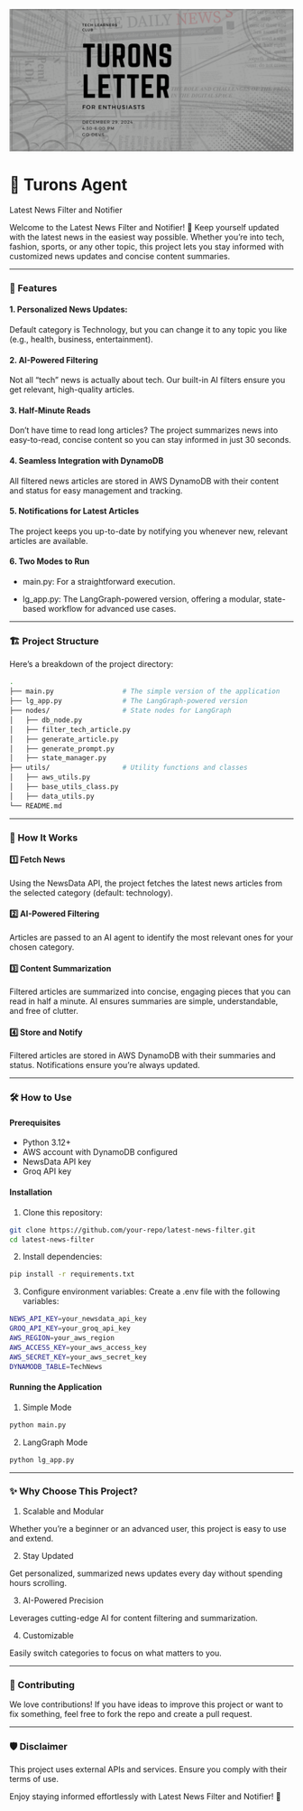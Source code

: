 ![Header Image](images/Turons%20Letter%20(2).png)

# 📰 Turons Agent
Latest News Filter and Notifier

Welcome to the Latest News Filter and Notifier! 🚀
Keep yourself updated with the latest news in the easiest way possible. Whether you’re into tech, fashion, sports, or any other topic, this project lets you stay informed with customized news updates and concise content summaries.

----

### 🌟 Features

#### 1.	Personalized News Updates:

Default category is Technology, but you can change it to any topic you like (e.g., health, business, entertainment).

#### 2.	AI-Powered Filtering

Not all “tech” news is actually about tech. Our built-in AI filters ensure you get relevant, high-quality articles.

#### 3.	Half-Minute Reads

Don’t have time to read long articles? The project summarizes news into easy-to-read, concise content so you can stay informed in just 30 seconds.

#### 4.	Seamless Integration with DynamoDB

All filtered news articles are stored in AWS DynamoDB with their content and status for easy management and tracking.

#### 5.	Notifications for Latest Articles

The project keeps you up-to-date by notifying you whenever new, relevant articles are available.
#### 6.	Two Modes to Run

- main.py: For a straightforward execution.

- lg_app.py: The LangGraph-powered version, offering a modular, state-based workflow for advanced use cases.
-----

### 🏗️ Project Structure

Here’s a breakdown of the project directory:
```bash
.
├── main.py                 # The simple version of the application
├── lg_app.py               # The LangGraph-powered version
├── nodes/                  # State nodes for LangGraph
│   ├── db_node.py          
│   ├── filter_tech_article.py 
│   ├── generate_article.py 
│   ├── generate_prompt.py  
│   ├── state_manager.py    
├── utils/                  # Utility functions and classes
│   ├── aws_utils.py        
│   ├── base_utils_class.py 
│   ├── data_utils.py       
└── README.md
```
----


### 🚀 How It Works

#### 1️⃣ Fetch News

Using the NewsData API, the project fetches the latest news articles from the selected category (default: technology).

#### 2️⃣ AI-Powered Filtering

Articles are passed to an AI agent to identify the most relevant ones for your chosen category.

#### 3️⃣ Content Summarization

Filtered articles are summarized into concise, engaging pieces that you can read in half a minute. AI ensures summaries are simple, understandable, and free of clutter.

#### 4️⃣ Store and Notify

Filtered articles are stored in AWS DynamoDB with their summaries and status. Notifications ensure you’re always updated.

----

### 🛠️ How to Use

#### Prerequisites
- Python 3.12+
- AWS account with DynamoDB configured
- NewsData API key
- Groq API key

#### Installation
1.	Clone this repository:
```bash
git clone https://github.com/your-repo/latest-news-filter.git
cd latest-news-filter
```

2.	Install dependencies:
```bash
pip install -r requirements.txt
```

3.	Configure environment variables:
Create a .env file with the following variables:

```bash
NEWS_API_KEY=your_newsdata_api_key
GROQ_API_KEY=your_groq_api_key
AWS_REGION=your_aws_region
AWS_ACCESS_KEY=your_aws_access_key
AWS_SECRET_KEY=your_aws_secret_key
DYNAMODB_TABLE=TechNews
```


#### Running the Application

1. Simple Mode
```bash
python main.py
```
2. LangGraph Mode
```bash
python lg_app.py
```
----

### ✨ Why Choose This Project?
1.	Scalable and Modular

Whether you’re a beginner or an advanced user, this project is easy to use and extend.

2.	Stay Updated

Get personalized, summarized news updates every day without spending hours scrolling.

3.	AI-Powered Precision

Leverages cutting-edge AI for content filtering and summarization.

4.	Customizable

Easily switch categories to focus on what matters to you.

----

### 🤝 Contributing

We love contributions! If you have ideas to improve this project or want to fix something, feel free to fork the repo and create a pull request.

---

### 🛡️ Disclaimer

This project uses external APIs and services. Ensure you comply with their terms of use.

Enjoy staying informed effortlessly with Latest News Filter and Notifier! 🎉